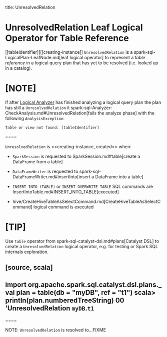 title: UnresolvedRelation

# UnresolvedRelation Leaf Logical Operator for Table Reference

[[tableIdentifier]][[creating-instance]]
`UnresolvedRelation` is a spark-sql-LogicalPlan-LeafNode.md[leaf logical operator] to represent a *table reference* in a logical query plan that has yet to be resolved (i.e. looked up in a catalog).

[NOTE]
====
If after [Logical Analyzer](../Analyzer.md) has finished analyzing a logical query plan the plan has still a `UnresolvedRelation` it spark-sql-Analyzer-CheckAnalysis.md#UnresolvedRelation[fails the analyze phase] with the following `AnalysisException`:

```
Table or view not found: [tableIdentifier]
```
====

`UnresolvedRelation` is <<creating-instance, created>> when:

* `SparkSession` is requested to SparkSession.md#table[create a DataFrame from a table]

* `DataFrameWriter` is requested to spark-sql-DataFrameWriter.md#insertInto[insert a DataFrame into a table]

* `INSERT INTO (TABLE)` or `INSERT OVERWRITE TABLE` SQL commands are InsertIntoTable.md#INSERT_INTO_TABLE[executed]

* hive/CreateHiveTableAsSelectCommand.md[CreateHiveTableAsSelectCommand] logical command is executed

[TIP]
====
Use `table` operator from spark-sql-catalyst-dsl.md#plans[Catalyst DSL] to create a `UnresolvedRelation` logical operator, e.g. for testing or Spark SQL internals exploration.

[source, scala]
----
import org.apache.spark.sql.catalyst.dsl.plans._
val plan = table(db = "myDB", ref = "t1")
scala> println(plan.numberedTreeString)
00 'UnresolvedRelation `myDB`.`t1`
----
====

NOTE: `UnresolvedRelation` is resolved to...FIXME
